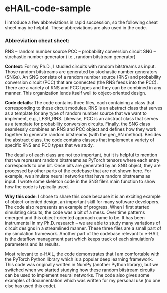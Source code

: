 # eHAIL-code-sample

I introduce a few abbreviations in rapid succession, so the following cheat sheet may be helpful. These abbreviations are also used in the code.
### Abbreviation cheat sheet:
RNS – random number source
PCC – probability conversion circuit
SNG – stochastic number generator (i.e., random bitstream generator)

**Context**: For my Ph.D., I studied circuits with random bitstreams as input. Those random bitstreams are generated by stochastic number generators (SNGs). An SNG consists of a random number source (RNS) and probability conversion circuit (PCC) that are connected (the RNS feeds into the PCC). There are a variety of RNS and PCC types and they can be combined in any manner. This organization lends itself well to object-oriented design.

**Code details**: The code contains three files, each containing a class that corresponding to these circuit modules. RNS is an abstract class that serves as a template for any type of random number source that we want to implement, e.g., LFSR_RNS. Likewise, PCC is an abstract class that serves as a template for probability conversion circuits. Finally, the SNG class seamlessly combines an RNS and PCC object and defines how they work together to generate random bitstreams (with the gen_SN method). Besides the abstract class, the code contains classes that implement a variety of specific RNS and PCC types that we study. 

The details of each class are not too important, but it is helpful to mention that we represent random bitstreams as PyTorch tensors where each entry corresponds to one bit. Once bits are generated by an SNG object, they are processed by other parts of the codebase that are not shown here. For example, we simulate neural networks that have random bitstreams as input. I wrote some skeleton code in the SNG file’s main function to show how the code is typically used.

**Why this code**: I chose to share this code because it is an exciting example of object-oriented design, an important skill for many software developers. The code also represents an example of progress. When I first started simulating circuits, the code was a bit of a mess. Over time patterns emerged and this object-oriented approach came to be. It has been instrumental in my Ph.D. research – we are able to study many variations of circuit designs in a streamlined manner. These three files are a small part of my simulation framework. Another part of the codebase relevant to e-HAIL is the dataflow management part which keeps track of each simulation’s parameters and its results.

Most relevant to e-HAIL, the code demonstrates that I am comfortable with the PyTorch Python library which is a popular deep learning framework. This code was originally written in NumPy (another Python library), but we switched when we started studying how these random bitstream circuits can be used to implement neural networks. The code also gives some examples of documentation which was written for my personal use (no one else has used this code).

